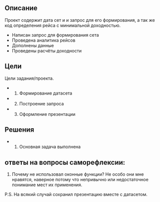 ## Описание

Проект содержит дата сет и и запрос для его формирования, а так же код определения рейса с минимальной доходностью.

- Написан запрос для формирования сета
- Проведена аналитика рейсов
- Дополнены данные
- Проведены расчёты доходности
 

## Цели

Цели задания/проекта.

- 1) Формирование датасета
- 2) Построение запроса
- 3) Оформление презентации

## Решения

- 1) Основная задача выполнена



## ответы на вопросы саморефлексии:

1. Почему не использовал оконные функции?
Не особо они мне нравятся, наверное потому что непривычно 
или недостаточное понимание мест их применения.

P.S. На всякий случай сохранил презентацию вместе с датасетом.
